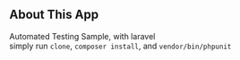 ## About This App

Automated Testing Sample, with laravel  
simply run `clone`, `composer install`, and `vendor/bin/phpunit`
